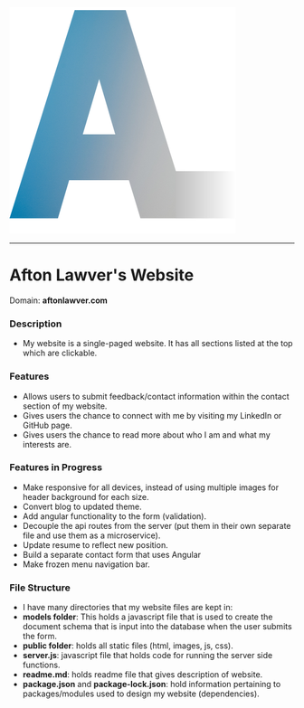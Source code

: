 ![Logo of the Project](public/images/logos/aftonlogo.png)

---

# Afton Lawver's Website
Domain: **aftonlawver.com**
### Description
- My website is a single-paged website. It has all sections listed at the top which are clickable.

### Features
- Allows users to submit feedback/contact information within the contact section of my website.
- Gives users the chance to connect with me by visiting my LinkedIn or GitHub page.
- Gives users the chance to read more about who I am and what my interests are. 

### Features in Progress
- Make responsive for all devices, instead of using multiple images for header background for each size.
- Convert blog to updated theme.
- Add angular functionality to the form (validation).
- Decouple the api routes from the server (put them in their own separate file and use them as a microservice).
- Update resume to reflect new position.
- Build a separate contact form that uses Angular
- Make frozen menu navigation bar.

### File Structure
- I have many directories that my website files are kept in: 
- **models folder**: This holds a javascript file that 
is used to create the document schema that is input into the database when the user submits the form. 
- **public folder**: holds all static files (html, images, js, css).
- **server.js**: javascript file that holds code for running the server side functions.
- **readme.md**: holds readme file that gives description of website.
- **package.json** and **package-lock.json**: hold information pertaining to packages/modules used to design my website
  (dependencies).


